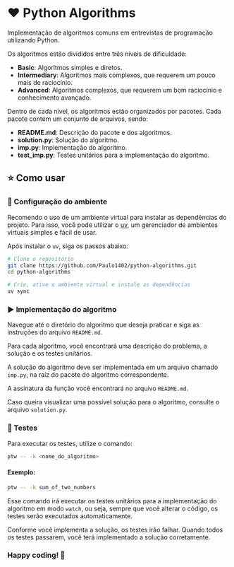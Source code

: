 # ❤️ Python Algorithms

Implementação de algoritmos comuns em entrevistas de programação utilizando Python.

Os algoritmos estão divididos entre três níveis de dificuldade:

- **Basic**: Algoritmos simples e diretos.
- **Intermediary**: Algoritmos mais complexos, que requerem um pouco mais de raciocínio.
- **Advanced**: Algoritmos complexos, que requerem um bom raciocínio e conhecimento avançado.

Dentro de cada nível, os algoritmos estão organizados por pacotes. Cada pacote contém um conjunto de arquivos, sendo:

- **README.md**: Descrição do pacote e dos algoritmos.
- **solution.py**: Solução do algoritmo.
- **imp.py**: Implementação do algoritmo.
- **test_imp.py**: Testes unitários para a implementação do algoritmo.

## ⭐ Como usar

### 🚀 Configuração do ambiente

Recomendo o uso de um ambiente virtual para instalar as dependências do projeto. Para isso, você pode utilizar
o [uv](https://docs.astral.sh/uv/#installation), um gerenciador de ambientes virtuais simples e fácil de usar.

Após instalar o `uv`, siga os passos abaixo:

```bash
# Clone o repositório
git clone https://github.com/Paulo1402/python-algorithms.git
cd python-algorithms

# Crie, ative o ambiente virtual e instale as dependências
uv sync
```

### ▶️ Implementação do algoritmo

Navegue até o diretório do algoritmo que deseja praticar e siga as instruções do arquivo `README.md`.

Para cada algoritmo, você encontrará uma descrição do problema, a solução e os testes unitários.

A solução do algoritmo deve ser implementada em um arquivo chamado `imp.py`, na raíz do pacote do algoritmo
correspondente.

A assinatura da função você encontrará no arquivo `README.md`.

Caso queira visualizar uma possível solução para o algoritmo, consulte o arquivo `solution.py`.

### 🧪 Testes

Para executar os testes, utilize o comando:

```bash
ptw -- -k <nome_do_algoritmo>
```

#### Exemplo:

```bash
ptw -- -k sum_of_two_numbers

```

Esse comando irá executar os testes unitários para a implementação do algoritmo em modo `watch`, ou seja, sempre que
você alterar o código, os testes serão executados automaticamente.

Conforme você implementa a solução, os testes irão falhar. Quando todos os testes passarem, você terá implementado a
solução corretamente.

### Happy coding! 🚀



